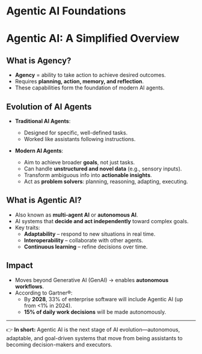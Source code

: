 # Agentic AI Foundations 

# Agentic AI: A Simplified Overview

## What is Agency?
- **Agency** = ability to take action to achieve desired outcomes.  
- Requires **planning, action, memory, and reflection**.  
- These capabilities form the foundation of modern AI agents.  

## Evolution of AI Agents
- **Traditional AI Agents**:  
  - Designed for specific, well-defined tasks.
  - Worked like assistants following instructions.  

- **Modern AI Agents**:  
  - Aim to achieve broader **goals**, not just tasks.  
  - Can handle **unstructured and novel data** (e.g., sensory inputs).  
  - Transform ambiguous info into **actionable insights**.  
  - Act as **problem solvers**: planning, reasoning, adapting, executing.  

## What is Agentic AI?
- Also known as **multi-agent AI** or **autonomous AI**.  
- AI systems that **decide and act independently** toward complex goals.  
- Key traits:  
  - **Adaptability** – respond to new situations in real time.  
  - **Interoperability** – collaborate with other agents.  
  - **Continuous learning** – refine decisions over time.  

## Impact
- Moves beyond Generative AI (GenAI) → enables **autonomous workflows**.  
- According to Gartner®:  
  - By **2028**, 33% of enterprise software will include Agentic AI (up from <1% in 2024).  
  - **15% of daily work decisions** will be made autonomously.  

---
👉 **In short:** Agentic AI is the next stage of AI evolution—autonomous, adaptable, and goal-driven systems that move from being assistants to becoming decision-makers and executors.  
